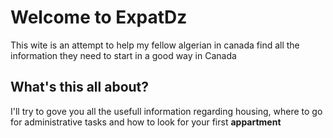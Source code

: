 # Welcome to ExpatDz

 This wite is an attempt to help my fellow algerian in canada find all the information they need
 to start in a good way in Canada

## What's this all about?

I'll try to gove you all the usefull information regarding housing, where to go for administrative tasks
and how to look for your first **appartment**
